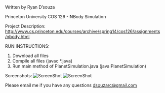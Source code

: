 Written by Ryan D’souza

Princeton University COS 126 - NBody Simulation

Project Description: 
http://www.cs.princeton.edu/courses/archive/spring14/cos126/assignments/nbody.html

RUN INSTRUCTIONS: 

1. Download all files
2. Compile all files (javac *.java)
3. Run main method of PlanetSimulation.java (java PlanetSimulation)

Screenshots: 
![ScreenShot](https://{https://github.com/dsouzarc/algorithmsdata/blob/master/NBody/Screenshot_1.png})
![ScreenShot](https://{https://github.com/dsouzarc/algorithmsdata/blob/master/NBody/Screenshot2.png})

Please email me if you have any questions
dsouzarc@gmail.com
